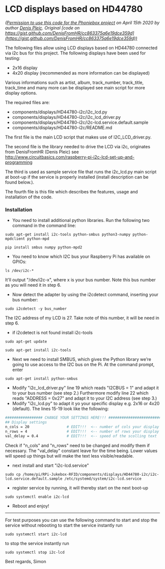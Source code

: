 
# LCD displays based on HD44780

*([Permission to use this code for the Phoniebox project](https://github.com/MiczFlor/RPi-Jukebox-RFID/pull/859#discussion_r408667007) on April 15th 2020 by author [Denis Pleic](https://github.com/DenisFromHR). Original [code on https://gist.github.com/DenisFromHR/cc863375a6e19dce359d](https://gist.github.com/DenisFromHR/cc863375a6e19dce359d))*

The following files allow using LCD displays based on HD44780 connected via i2c bus for this project. The following displays have been used for testing:

- 2x16 display
- 4x20 display (recommended as more information can be displayed)

Various informations such as artist, album, track_number, track_title, track_time and many more can be displayed see main script for more display options.

The required files are:

- components/displays/HD44780-i2c/i2c_lcd.py
- components/displays/HD44780-i2c/i2c_lcd_driver.py
- components/displays/HD44780-i2c/i2c-lcd.service.default.sample
- components/displays/HD44780-i2c/README.md

The first file is the main LCD script that makes use of I2C_LCD_driver.py.

The second file is the library needed to drive the LCD via i2c, originates from DenisFromHR (Denis Pleic) see <http://www.circuitbasics.com/raspberry-pi-i2c-lcd-set-up-and-programming>

The third is used as sample service file that runs the i2c_lcd.py main script at boot-up if the service is properly installed (install description can be found below.).

The fourth file is this file which describes the features, usage and installation of the code.

### Installation

* You need to install additional python libraries. Run the following two command in the command line:

`sudo apt-get install i2c-tools python-smbus python3-numpy python-mpdclient python-mpd`

`pip install smbus numpy python-mpd2`

* You need to know which I2C bus your Raspberry Pi has available on GPIOs:

`ls /dev/i2c-*`

It'll output "/dev/i2c-x", where x is your bus number. Note this bus number as you will need it in step 6.

* Now detect the adapter by using the i2cdetect command, inserting your bus number:

`sudo i2cdetect -y bus_number`

The I2C address of my LCD is 27. Take note of this number, it will be need in step 6.

* if i2cdetect is not found install i2c-tools

`sudo apt-get update`

`sudo apt-get install i2c-tools`

* Next we need to install SMBUS, which gives the Python library we’re going to use access to the I2C bus on the Pi. At the command prompt, enter

`sudo apt-get install python-smbus`

* Modify "i2c_lcd_driver.py" line 19 which reads "I2CBUS = 1" and adapt it to your bus number (see step 2.) Furthermore modify line 22 which reads "ADDRESS = 0x27" and adapt it to your I2C address (see step 3.)
* Modify "i2c_lcd.py" to adapt it yo your specific display e.g. 2x16 or 4x20 (default). The lines 15-19 look like the following:

```bash
################# CHANGE YOUR SETTINGS HERE!!! ###########################################
## Display settings                                                                     ##
n_cols = 20                 # EDIT!!!  <-- number of cols your display has              ##
n_rows = 4                  # EDIT!!!  <-- number of rows your display has              ##
val_delay = 0.4             # EDIT!!!  <-- speed of the scolling text                   ##
```

Check if "n_cols" and "n_rows" need to be changed and modify them if necessary. The "val_delay" constant leave for the time being. Lower values will speed up things but will make the text less visible/readable.

* next install and start "i2c-lcd.service"

`sudo cp /home/pi/RPi-Jukebox-RFID/components/displays/HD44780-i2c/i2c-lcd.service.default.sample /etc/systemd/system/i2c-lcd.service`

* register service by running, it will thereby start on the next boot-up

`sudo systemctl enable i2c-lcd`

* Reboot and enjoy!

---

For test purposes you can use the following command to start and stop the service without rebooting
to start the service instantly run

`sudo systemctl start i2c-lcd`

to stop the service instantly run

`sudo systemctl stop i2c-lcd`

Best regards,
Simon
